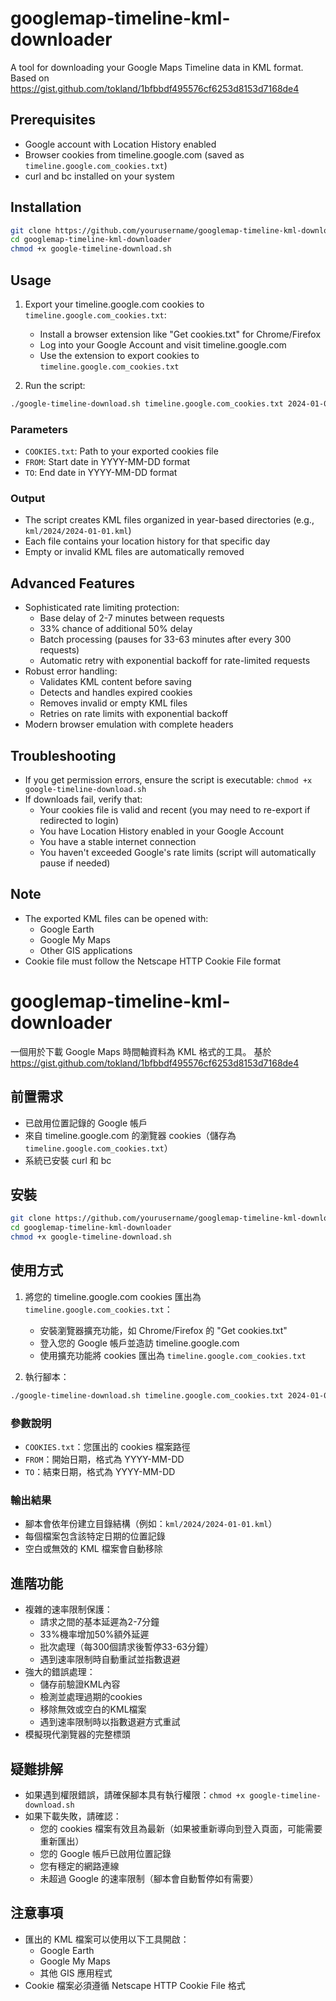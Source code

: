 # googlemap-timeline-kml-downloader

A tool for downloading your Google Maps Timeline data in KML format.
Based on https://gist.github.com/tokland/1bfbbdf495576cf6253d8153d7168de4

## Prerequisites

- Google account with Location History enabled
- Browser cookies from timeline.google.com (saved as `timeline.google.com_cookies.txt`)
- curl and bc installed on your system

## Installation

```bash
git clone https://github.com/yourusername/googlemap-timeline-kml-downloader.git
cd googlemap-timeline-kml-downloader
chmod +x google-timeline-download.sh
```

## Usage

1. Export your timeline.google.com cookies to `timeline.google.com_cookies.txt`:
   - Install a browser extension like "Get cookies.txt" for Chrome/Firefox
   - Log into your Google Account and visit timeline.google.com
   - Use the extension to export cookies to `timeline.google.com_cookies.txt`

2. Run the script:
```bash
./google-timeline-download.sh timeline.google.com_cookies.txt 2024-01-01 2024-01-31
```

### Parameters

- `COOKIES.txt`: Path to your exported cookies file
- `FROM`: Start date in YYYY-MM-DD format
- `TO`: End date in YYYY-MM-DD format

### Output

- The script creates KML files organized in year-based directories (e.g., `kml/2024/2024-01-01.kml`)
- Each file contains your location history for that specific day
- Empty or invalid KML files are automatically removed

## Advanced Features

- Sophisticated rate limiting protection:
  - Base delay of 2-7 minutes between requests
  - 33% chance of additional 50% delay
  - Batch processing (pauses for 33-63 minutes after every 300 requests)
  - Automatic retry with exponential backoff for rate-limited requests
- Robust error handling:
  - Validates KML content before saving
  - Detects and handles expired cookies
  - Removes invalid or empty KML files
  - Retries on rate limits with exponential backoff
- Modern browser emulation with complete headers

## Troubleshooting

- If you get permission errors, ensure the script is executable: `chmod +x google-timeline-download.sh`
- If downloads fail, verify that:
  - Your cookies file is valid and recent (you may need to re-export if redirected to login)
  - You have Location History enabled in your Google Account
  - You have a stable internet connection
  - You haven't exceeded Google's rate limits (script will automatically pause if needed)

## Note

- The exported KML files can be opened with:
  - Google Earth
  - Google My Maps
  - Other GIS applications
- Cookie file must follow the Netscape HTTP Cookie File format


# googlemap-timeline-kml-downloader

一個用於下載 Google Maps 時間軸資料為 KML 格式的工具。
基於 https://gist.github.com/tokland/1bfbbdf495576cf6253d8153d7168de4

## 前置需求

- 已啟用位置記錄的 Google 帳戶
- 來自 timeline.google.com 的瀏覽器 cookies（儲存為 `timeline.google.com_cookies.txt`）
- 系統已安裝 curl 和 bc

## 安裝

```bash
git clone https://github.com/yourusername/googlemap-timeline-kml-downloader.git
cd googlemap-timeline-kml-downloader
chmod +x google-timeline-download.sh
```

## 使用方式

1. 將您的 timeline.google.com cookies 匯出為 `timeline.google.com_cookies.txt`：
   - 安裝瀏覽器擴充功能，如 Chrome/Firefox 的 "Get cookies.txt"
   - 登入您的 Google 帳戶並造訪 timeline.google.com
   - 使用擴充功能將 cookies 匯出為 `timeline.google.com_cookies.txt`

2. 執行腳本：
```bash
./google-timeline-download.sh timeline.google.com_cookies.txt 2024-01-01 2024-01-31
```

### 參數說明

- `COOKIES.txt`：您匯出的 cookies 檔案路徑
- `FROM`：開始日期，格式為 YYYY-MM-DD
- `TO`：結束日期，格式為 YYYY-MM-DD

### 輸出結果

- 腳本會依年份建立目錄結構（例如：`kml/2024/2024-01-01.kml`）
- 每個檔案包含該特定日期的位置記錄
- 空白或無效的 KML 檔案會自動移除

## 進階功能

- 複雜的速率限制保護：
  - 請求之間的基本延遲為2-7分鐘
  - 33%機率增加50%額外延遲
  - 批次處理（每300個請求後暫停33-63分鐘）
  - 遇到速率限制時自動重試並指數退避
- 強大的錯誤處理：
  - 儲存前驗證KML內容
  - 檢測並處理過期的cookies
  - 移除無效或空白的KML檔案
  - 遇到速率限制時以指數退避方式重試
- 模擬現代瀏覽器的完整標頭

## 疑難排解

- 如果遇到權限錯誤，請確保腳本具有執行權限：`chmod +x google-timeline-download.sh`
- 如果下載失敗，請確認：
  - 您的 cookies 檔案有效且為最新（如果被重新導向到登入頁面，可能需要重新匯出）
  - 您的 Google 帳戶已啟用位置記錄
  - 您有穩定的網路連線
  - 未超過 Google 的速率限制（腳本會自動暫停如有需要）

## 注意事項

- 匯出的 KML 檔案可以使用以下工具開啟：
  - Google Earth
  - Google My Maps
  - 其他 GIS 應用程式
- Cookie 檔案必須遵循 Netscape HTTP Cookie File 格式